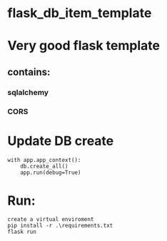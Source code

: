 # flask_db_item_template
# Very good flask template
## contains:
### sqlalchemy
### CORS


# Update DB create 
    with app.app_context():
        db.create_all()
        app.run(debug=True)

# Run:
    create a virtual enviroment
    pip install -r .\requirements.txt
    flask run
